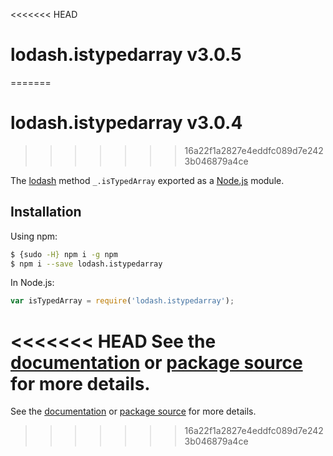 <<<<<<< HEAD
# lodash.istypedarray v3.0.5
=======
# lodash.istypedarray v3.0.4
>>>>>>> 16a22f1a2827e4eddfc089d7e2423b046879a4ce

The [lodash](https://lodash.com/) method `_.isTypedArray` exported as a [Node.js](https://nodejs.org/) module.

## Installation

Using npm:
```bash
$ {sudo -H} npm i -g npm
$ npm i --save lodash.istypedarray
```

In Node.js:
```js
var isTypedArray = require('lodash.istypedarray');
```

<<<<<<< HEAD
See the [documentation](https://lodash.com/docs#isTypedArray) or [package source](https://github.com/lodash/lodash/blob/3.0.5-npm-packages/lodash.istypedarray) for more details.
=======
See the [documentation](https://lodash.com/docs#isTypedArray) or [package source](https://github.com/lodash/lodash/blob/3.0.4-npm-packages/lodash.istypedarray) for more details.
>>>>>>> 16a22f1a2827e4eddfc089d7e2423b046879a4ce

